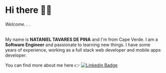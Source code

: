 # Hi there 🙋‍♂️
###### Welcome. . .
My name is **NATANIEL TAVARES DE PINA** and I'm from Cape Verde.
I am a **Software Engineer** and passionate to learning new things.
I have some years of experience, working as a full stack web developer and mobile apps developer.

You can find more about me here  👉 [![Linkedin Badge](https://img.shields.io/badge/-LinkedIn-blue?style=flat-square&logo=Linkedin&logoColor=white)](https://www.linkedin.com/in/nataniel-pina-0751518b/)

<!--
**DannyelPina/DannyelPina** is a ✨ _special_ ✨ repository because its `README.md` (this file) appears on your GitHub profile.

Here are some ideas to get you started:

- 🔭 I’m currently working on ...
- 🌱 I’m currently learning ...
- 👯 I’m looking to collaborate on ...
- 🤔 I’m looking for help with ...
- 💬 Ask me about ...
- 📫 How to reach me: ...
- 😄 Pronouns: ...
- ⚡ Fun fact: ...
-->
